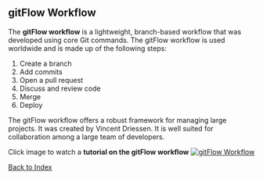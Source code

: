 ## gitFlow Workflow

The **gitFlow workflow** is a lightweight, branch-based workflow that was developed using core Git commands.  The gitFlow workflow is used worldwide and is made up of the following steps:

1. Create a branch
1. Add commits 
1. Open a pull request 
1. Discuss and review code
1. Merge
1. Deploy

The gitFlow workflow offers a robust framework for managing large projects. It was created by Vincent Driessen.  It is well suited for collaboration among a large team of developers.  

Click image to watch a **tutorial on the gitFlow workflow**
[![gitFlow Workflow](https://docs.craftercms.org/en/3.0/_images/releases-gitflow.png)](https://www.youtube.com/watch?v=47E-jcuQz5c&index=1&list=PLg7s6cbtAD17Gw5u8644bgKhgRLiJXdX4 "Video Tutorial")

[Back to Index](README.md)

